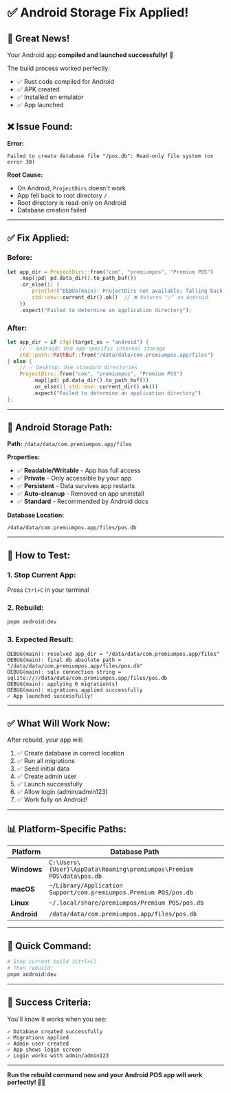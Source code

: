 # ✅ Android Storage Fix Applied!

## 🎉 **Great News!**

Your Android app **compiled and launched successfully!** 🎊

The build process worked perfectly:
- ✅ Rust code compiled for Android
- ✅ APK created
- ✅ Installed on emulator
- ✅ App launched

## ❌ **Issue Found:**

**Error:**
```
Failed to create database file "/pos.db": Read-only file system (os error 30)
```

**Root Cause:**
- On Android, `ProjectDirs` doesn't work
- App fell back to root directory `/`
- Root directory is read-only on Android
- Database creation failed

---

## ✅ **Fix Applied:**

### **Before:**
```rust
let app_dir = ProjectDirs::from("com", "premiumpos", "Premium POS")
    .map(|pd| pd.data_dir().to_path_buf())
    .or_else(|| {
        println!("DEBUG(main): ProjectDirs not available; falling back to cwd");
        std::env::current_dir().ok()  // ❌ Returns "/" on Android
    })
    .expect("Failed to determine an application directory");
```

### **After:**
```rust
let app_dir = if cfg!(target_os = "android") {
    // ✅ Android: Use app-specific internal storage
    std::path::PathBuf::from("/data/data/com.premiumpos.app/files")
} else {
    // ✅ Desktop: Use standard directories
    ProjectDirs::from("com", "premiumpos", "Premium POS")
        .map(|pd| pd.data_dir().to_path_buf())
        .or_else(|| std::env::current_dir().ok())
        .expect("Failed to determine an application directory")
};
```

---

## 📱 **Android Storage Path:**

**Path:** `/data/data/com.premiumpos.app/files`

**Properties:**
- ✅ **Readable/Writable** - App has full access
- ✅ **Private** - Only accessible by your app
- ✅ **Persistent** - Data survives app restarts
- ✅ **Auto-cleanup** - Removed on app uninstall
- ✅ **Standard** - Recommended by Android docs

**Database Location:**
```
/data/data/com.premiumpos.app/files/pos.db
```

---

## 🚀 **How to Test:**

### **1. Stop Current App:**
Press `Ctrl+C` in your terminal

### **2. Rebuild:**
```bash
pnpm android:dev
```

### **3. Expected Result:**
```
DEBUG(main): resolved app_dir = "/data/data/com.premiumpos.app/files"
DEBUG(main): final db absolute path = "/data/data/com.premiumpos.app/files/pos.db"
DEBUG(main): sqlx connection string = sqlite:////data/data/com.premiumpos.app/files/pos.db
DEBUG(main): applying 6 migration(s)
DEBUG(main): migrations applied successfully
✓ App launched successfully!
```

---

## ✅ **What Will Work Now:**

After rebuild, your app will:
1. ✅ Create database in correct location
2. ✅ Run all migrations
3. ✅ Seed initial data
4. ✅ Create admin user
5. ✅ Launch successfully
6. ✅ Allow login (admin/admin123)
7. ✅ Work fully on Android!

---

## 📊 **Platform-Specific Paths:**

| Platform | Database Path |
|----------|---------------|
| **Windows** | `C:\Users\{User}\AppData\Roaming\premiumpos\Premium POS\data\pos.db` |
| **macOS** | `~/Library/Application Support/com.premiumpos.Premium POS/pos.db` |
| **Linux** | `~/.local/share/premiumpos/Premium POS/pos.db` |
| **Android** | `/data/data/com.premiumpos.app/files/pos.db` |

---

## 🎯 **Quick Command:**

```bash
# Stop current build (Ctrl+C)
# Then rebuild:
pnpm android:dev
```

---

## 🎊 **Success Criteria:**

You'll know it works when you see:
```
✓ Database created successfully
✓ Migrations applied
✓ Admin user created
✓ App shows login screen
✓ Login works with admin/admin123
```

---

**Run the rebuild command now and your Android POS app will work perfectly! 📱✨**
